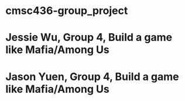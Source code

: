 # cmsc436-group_project
# Jessie Wu, Group 4, Build a game like Mafia/Among Us
# Jason Yuen, Group 4, Build a game like Mafia/Among Us
